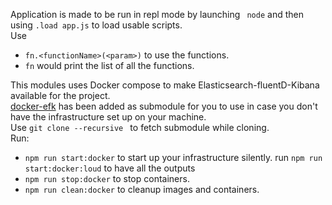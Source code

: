 Application is made to be run in repl mode by launching  ``` node```
 and then using ```.load app.js```  to load usable scripts.  
 Use  
  - ```fn.<functionName>(<param>)``` to use the functions.  
  - ```fn``` would print the list of all the functions.

This modules uses Docker compose to make Elasticsearch-fluentD-Kibana available for the project.  
[docker-efk](https://github.com/dominicrj23/docker-efk.git) has been added as submodule for you to use in case you don't have the infrastructure set up on your machine.  
Use ```git clone --recursive ``` to fetch submodule while cloning.  
Run:  
  - ```npm run start:docker``` to start up your infrastructure silently.  run ```npm run start:docker:loud``` to have all the outputs
  - ```npm run stop:docker``` to stop containers.  
  - ```npm run clean:docker``` to cleanup images and containers.  
